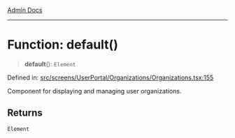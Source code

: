 [Admin Docs](/)

***

# Function: default()

> **default**(): `Element`

Defined in: [src/screens/UserPortal/Organizations/Organizations.tsx:155](https://github.com/PalisadoesFoundation/talawa-admin/blob/main/src/screens/UserPortal/Organizations/Organizations.tsx#L155)

Component for displaying and managing user organizations.

## Returns

`Element`

